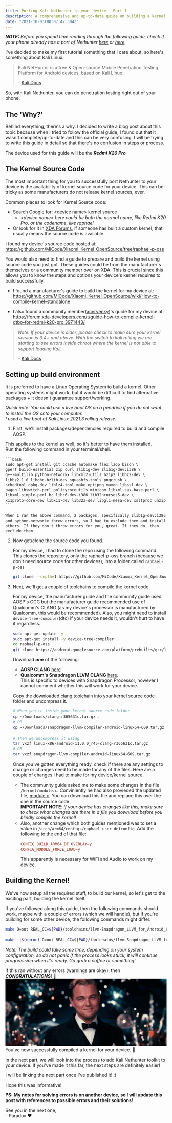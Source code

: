 ```yaml
---
title: Porting Kali Nethunter to your device - Part 1
description: A comprehensive and up-to-date guide on building a kernel and porting Kali Nethunter for any device.
date: "2021-10-03T00:07:47.304Z"
---
```


**_NOTE:_** _Before you spend time reading through the following guide, check if your phone already has a port of Nethunter [here](https://www.kali.org/get-kali/#kali-mobile) or [here](https://stats.nethunter.com/)._

I've decided to make my first tutorial something that I care about, so here's something about Kali Linux.

> Kali NetHunter is a free & Open-source Mobile Penetration Testing Platform for Android devices, based on Kali Linux.
>
> \- [Kali Docs](https://www.kali.org/docs/nethunter/)

So, with Kali Nethunter, you can do penetration testing right out of your phone.

## The 'Why?'

Behind everything, there's a why. I decided to write a blog post about this topic because when I tried to follow the official guide, I found out that it wasn't complete/up-to-date and this can be very confusing. I will be trying to write this guide in detail so that there's no confusion in steps or process.

The device used for this guide will be the **_Redmi K20 Pro_**

## The Kernel Source Code

The most important thing for you to successfully port Nethunter to your device is the availability of kernel source code for your device. This can be tricky as some manufacturers do not release kernel sources, ever.

Common places to look for Kernel Source code:
- Search Google for: <device name\> kernel source
    - _<device name\> here could be both the normal name, like Redmi K20 Pro, or the codename, like raphael._
- Or look for it in [XDA Forums](https://forum.xda-developers.com/), if someone has built a custom kernel, that usually means the source code is available.

I found my device's source code hosted at: https://github.com/MiCode/Xiaomi_Kernel_OpenSource/tree/raphael-p-oss

You would also need to find a guide to prepare and build the kernel using source code you just got. These guides could be from the manufacturer's themselves or a community member over on XDA. This is crucial since this allows you to know the steps and options your device's kernel requires to build successfully.

- I found a manufacturer's guide to build the kernel for my device at: https://github.com/MiCode/Xiaomi_Kernel_OpenSource/wiki/How-to-compile-kernel-standalone

- I also found a community member([acervenky](https://forum.xda-developers.com/m/acervenky.4561985/))'s guide for my device at: https://forum.xda-developers.com/t/guide-how-to-compile-kernel-dtbo-for-redmi-k20-pro.3971443/

>_Note: If your device is older, please check to make sure your kernel version is 3.4+ and above. With the switch to kali rolling we are starting to see errors inside chroot where the kernel is not able to support loading Kali._
>
> \- [Kali Docs](https://www.kali.org/docs/nethunter/porting-nethunter/)

## Setting up build environment

It is preferred to have a Linux Operating System to build a kernel. Other operating systems might work, but it would be difficult to find alternative packages + it doesn't guarantee support/working.

_Quick note: You could use a live boot OS on a pendrive if you do not want to install the OS onto your computer.<br /> I used a live boot of Kali Linux 2021.3 rolling release._

1. First, we'll install packages/dependencies required to build and compile AOSP.

This applies to the kernel as well, so it's better to have them installed. <br />Run the following command in your terminal/shell.

    ```bash
    sudo apt-get install git ccache automake flex lzop bison \
    gperf build-essential zip curl zlib1g-dev zlib1g-dev:i386 \
    g++-multilib python-networkx libxml2-utils bzip2 libbz2-dev \
    libbz2-1.0 libghc-bzlib-dev squashfs-tools pngcrush \
    schedtool dpkg-dev liblz4-tool make optipng maven libssl-dev \
    pwgen libswitch-perl policycoreutils minicom libxml-sax-base-perl \
    libxml-simple-perl bc libc6-dev-i386 lib32ncurses5-dev \
    x11proto-core-dev libx11-dev lib32z-dev libgl1-mesa-dev xsltproc unzip
    ```

    When I ran the above command, 2 packages, specifically zlib1g-dev:i386 and python-networkx threw errors, so I had to exclude them and install others. If they don't throw errors for you, great. If they do, then exclude them.

2. Now get/clone the source code you found.

    For my device, I had to clone the repo using the following command. This clones the repository, only the raphael-p-oss branch (because we don't need source code for other devices), into a folder called `raphael-p-oss`
    ```bash
    git clone --depth=1 https://github.com/MiCode/Xiaomi_Kernel_OpenSource.git -b raphael-p-oss raphael-p-oss
    ```

3. Next, we'll get a couple of toolchains to compile the kernel code.

    For my device, the manufacturer guide and the community guide used AOSP's GCC but the manufacturer guide recommended use of Qualcomm's CLANG (as my device's processor is manufactured by Qualcomm, this would be recommended). Also, you might need to install `device-tree-compiler`(dtc) if your device needs it, wouldn't hurt to have it regardless.

    ```bash
    sudo apt-get update -y
    sudo apt-get install -y device-tree-compiler
    cd raphael-p-oss
    git clone https://android.googlesource.com/platform/prebuilts/gcc/linux-x86/aarch64/aarch64-linux-android-4.9 toolchain
    ```
    Download **_one_** of the following:
    - **AOSP CLANG** [here](https://android.googlesource.com/platform/prebuilts/clang/host/linux-x86/+archive/android-11.0.0_r45/clang-r365631c.tar.gz)
    - **Qualcomm's Snapdragon LLVM CLANG** [here]( https://developer.qualcomm.com/download/sdllvm/snapdragon-llvm-compiler-android-linux64-609.tar.gz).<br />
    This is specific to devices with Snapdragon Processor, however I cannot comment whether this will work for your device.

    Copy the downloaded clang toolchain into your kernel source code folder and uncompress it.

    ```bash
    # When you're inside your kernel source code folder
    cp ~/Downloads/clang-r365631c.tar.gz .
    # OR
    cp ~/Downloads/snapdragon-llvm-compiler-android-linux64-609.tar.gz .

    # Then we uncompress it using
    tar vxzf linux-x86-android-11.0.0_r45-clang-r365631c.tar.gz
    # OR
    tar vxzf snapdragon-llvm-compiler-android-linux64-609.tar.gz
    ```
    
    Once you've gotten everything ready, check if there are any settings to change or changes need to be made for any of the files.
    Here are a couple of changes I had to make for my device/kernel source.

    - The community guide asked me to make some changes in the file `/kernel/module.c`. Conviniently he had also provieded the updated file, [module.c](./module.c). You can download this file and replace this over the one in the source code.<br />
    **IMPORTANT NOTE**: _If your device has changes like this, make sure to check what changes are there in a file you download before you blindly compile the kernel!_
    - Also, another change which both guides mentioned was to set a value in `/arch/arm64/configs/raphael_user_defconfig`. Add the following to the end of that file:
        ```conf
        CONFIG_BUILD_ARM64_DT_OVERLAY=y
        CONFIG_MODULE_FORCE_LOAD=y
        ```
        This apparently is necessary for WiFi and Audio to work on my device. 
    
## Building the Kernel!

We've now setup all the required stuff, to build our kernel, so let's get to the exciting part, building the kernel itself.

If you've followed along this guide, then the following commands should work, maybe with a couple of errors (which we will handle), but if you're building for some other device, the following commands might differ.

```bash
make O=out REAL_CC=${PWD}/toolchains/llvm-Snapdragon_LLVM_for_Android_6.0/prebuilt/linux-x86_64/bin/clang CLANG_TRIPLE=aarch64-linux-gnu- raphael_user_defconfig

make -j$(nproc) O=out REAL_CC=${PWD}/toolchains/llvm-Snapdragon_LLVM_for_Android_6.0/prebuilt/linux-x86_64/bin/clang CLANG_TRIPLE=aarch64-linux-gnu- 2>&1 | tee kernel.log
```
_Note: The build could take some time, depending on your system configuration, so do not panic if the process looks stuck, it will continue progreession when it's ready. Go grab a coffee or something!_

If this ran without any errors (warnings are okay), then **_CONGRATULATIONS_**! 🎉 <br />
<img src="../../assets/cheers.gif" alt="Congratulations" width="600"/><br />
You've now successfully compiled a kernel for your device. 📱

In the next part, we will look into the process to add Kali Nethunter toolkit to your device. If you've made it this far, the next steps are definitely easier!

I will be linking the next part once I've published it! :)

Hope this was informative!

**PS: My notes for solving errors is on another device, so I will update this post with references to possible errors and their solutions!**

See you in the next one,<br />
\- Paradox ❤️
